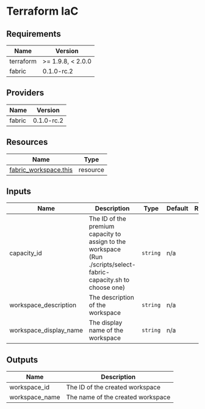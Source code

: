 <!-- BEGIN_TF_DOCS -->
<!-- markdown-table-prettify-ignore-start -->
# Terraform IaC

## Requirements

| Name | Version |
|------|---------|
| terraform | >= 1.9.8, < 2.0.0 |
| fabric | 0.1.0-rc.2 |

## Providers

| Name | Version |
|------|---------|
| fabric | 0.1.0-rc.2 |

## Resources

| Name | Type |
|------|------|
| [fabric_workspace.this](https://registry.terraform.io/providers/microsoft/fabric/0.1.0-rc.2/docs/resources/workspace) | resource |

## Inputs

| Name | Description | Type | Default | Required |
|------|-------------|------|---------|:--------:|
| capacity\_id | The ID of the premium capacity to assign to the workspace (Run ./scripts/select-fabric-capacity.sh to choose one) | `string` | n/a | yes |
| workspace\_description | The description of the workspace | `string` | n/a | yes |
| workspace\_display\_name | The display name of the workspace | `string` | n/a | yes |

## Outputs

| Name | Description |
|------|-------------|
| workspace\_id | The ID of the created workspace |
| workspace\_name | The name of the created workspace |
<!-- markdown-table-prettify-ignore-end -->
<!-- END_TF_DOCS -->

